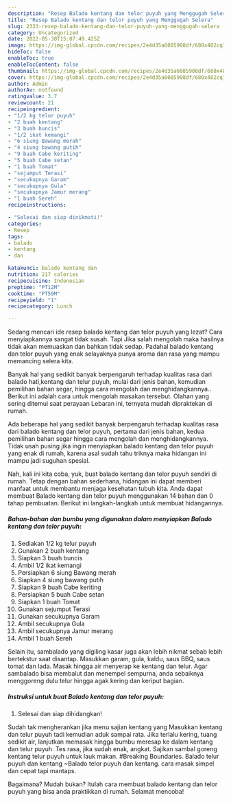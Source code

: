 ```yaml
---
description: "Resep Balado kentang dan telor puyuh yang Menggugah Selera"
title: "Resep Balado kentang dan telor puyuh yang Menggugah Selera"
slug: 2333-resep-balado-kentang-dan-telor-puyuh-yang-menggugah-selera
category: Uncategorized
date: 2022-05-30T15:07:49.425Z
image: https://img-global.cpcdn.com/recipes/2e4d35a6085908df/680x482cq70/balado-kentang-dan-telor-puyuh-foto-resep-utama.jpg
hideToc: false
enableToc: true
enableTocContent: false
thumbnail: https://img-global.cpcdn.com/recipes/2e4d35a6085908df/680x482cq70/balado-kentang-dan-telor-puyuh-foto-resep-utama.jpg
cover: https://img-global.cpcdn.com/recipes/2e4d35a6085908df/680x482cq70/balado-kentang-dan-telor-puyuh-foto-resep-utama.jpg
author: Admin
authorAv: notfound
ratingvalue: 3.7
reviewcount: 21
recipeingredient:
- "1/2 kg telur puyuh"
- "2 buah kentang"
- "3 buah buncis"
- "1/2 ikat kemangi"
- "6 siung Bawang merah"
- "4 siung bawang putih"
- "9 buah Cabe keriting"
- "5 buah Cabe setan"
- "1 buah Tomat"
- "sejumput Terasi"
- "secukupnya Garam"
- "secukupnya Gula"
- "secukupnya Jamur merang"
- "1 buah Sereh"
recipeinstructions:

- "Selesai dan siap dinikmati!"
categories:
- Resep
tags:
- balado
- kentang
- dan

katakunci: balado kentang dan 
nutrition: 217 calories
recipecuisine: Indonesian
preptime: "PT12M"
cooktime: "PT59M"
recipeyield: "1"
recipecategory: Lunch

---
```



Sedang mencari ide resep balado kentang dan telor puyuh yang lezat? Cara menyiapkannya sangat tidak susah. Tapi Jika salah mengolah maka hasilnya tidak akan memuaskan dan bahkan tidak sedap. Padahal balado kentang dan telor puyuh yang enak selayaknya punya aroma dan rasa yang mampu memancing selera kita.


Banyak hal yang sedikit banyak berpengaruh terhadap kualitas rasa dari balado hati,kentang dan telur puyuh, mulai dari jenis bahan, kemudian pemilihan bahan segar, hingga cara mengolah dan menghidangkannya.. Berikut ini adalah cara untuk mengolah masakan tersebut. Olahan yang sering ditemui saat perayaan Lebaran ini, ternyata mudah dipraktekan di rumah.

Ada beberapa hal yang sedikit banyak berpengaruh terhadap kualitas rasa dari balado kentang dan telor puyuh, pertama dari jenis bahan, kedua pemilihan bahan segar hingga cara mengolah dan menghidangkannya. Tidak usah pusing jika ingin menyiapkan balado kentang dan telor puyuh yang enak di rumah, karena asal sudah tahu triknya maka hidangan ini mampu jadi suguhan spesial.


Nah, kali ini kita coba, yuk, buat balado kentang dan telor puyuh sendiri di rumah. Tetap dengan bahan sederhana, hidangan ini dapat memberi manfaat untuk membantu menjaga kesehatan tubuh kita. Anda dapat membuat Balado kentang dan telor puyuh menggunakan 14 bahan dan 0 tahap pembuatan. Berikut ini langkah-langkah untuk membuat hidangannya.

<!--inarticleads1-->

##### Bahan-bahan dan bumbu yang digunakan dalam menyiapkan Balado kentang dan telor puyuh:

1. Sediakan 1/2 kg telur puyuh
1. Gunakan 2 buah kentang
1. Siapkan 3 buah buncis
1. Ambil 1/2 ikat kemangi
1. Persiapkan 6 siung Bawang merah
1. Siapkan 4 siung bawang putih
1. Siapkan 9 buah Cabe keriting
1. Persiapkan 5 buah Cabe setan
1. Siapkan 1 buah Tomat
1. Gunakan sejumput Terasi
1. Gunakan secukupnya Garam
1. Ambil secukupnya Gula
1. Ambil secukupnya Jamur merang
1. Ambil 1 buah Sereh


Selain itu, sambalado yang digiling kasar juga akan lebih nikmat sebab lebih bertekstur saat disantap. Masukkan garam, gula, kaldu, saus BBQ, saus tomat dan lada. Masak hingga air menyerap ke kentang dan telur. Agar sambalado bisa membalut dan menempel sempurna, anda sebaiknya menggoreng dulu telur hingga agak kering dan keriput bagian. 

<!--inarticleads2-->

##### Instruksi untuk buat Balado kentang dan telor puyuh:


1. Selesai dan siap dihidangkan!

Sudah tak mengherankan jika menu sajian kentang yang Masukkan kentang dan telur puyuh tadi kemudian aduk sampai rata. Jika terlalu kering, tuang sedikit air, lanjutkan memasak hingga bumbu meresap ke dalam kentang dan telur puyuh. Tes rasa, jika sudah enak, angkat. Sajikan sambal goreng kentang telur puyuh untuk lauk makan. #Breaking Boundaries. Balado telur puyuh dan kentang ~Balado telor puyuh dan kentang. cara masak simpel dan cepat tapi mantaps. 

Bagaimana? Mudah bukan? Itulah cara membuat balado kentang dan telor puyuh yang bisa anda praktikkan di rumah. Selamat mencoba!
